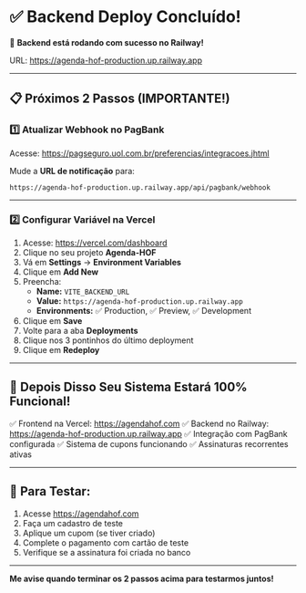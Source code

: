 # ✅ Backend Deploy Concluído!

🎉 **Backend está rodando com sucesso no Railway!**

URL: https://agenda-hof-production.up.railway.app

---

## 📋 Próximos 2 Passos (IMPORTANTE!)

### 1️⃣ Atualizar Webhook no PagBank

Acesse: https://pagseguro.uol.com.br/preferencias/integracoes.jhtml

Mude a **URL de notificação** para:
```
https://agenda-hof-production.up.railway.app/api/pagbank/webhook
```

---

### 2️⃣ Configurar Variável na Vercel

1. Acesse: https://vercel.com/dashboard
2. Clique no seu projeto **Agenda-HOF**
3. Vá em **Settings** → **Environment Variables**
4. Clique em **Add New**
5. Preencha:
   - **Name:** `VITE_BACKEND_URL`
   - **Value:** `https://agenda-hof-production.up.railway.app`
   - **Environments:** ✅ Production, ✅ Preview, ✅ Development
6. Clique em **Save**
7. Volte para a aba **Deployments**
8. Clique nos 3 pontinhos do último deployment
9. Clique em **Redeploy**

---

## 🎉 Depois Disso Seu Sistema Estará 100% Funcional!

✅ Frontend na Vercel: https://agendahof.com
✅ Backend no Railway: https://agenda-hof-production.up.railway.app
✅ Integração com PagBank configurada
✅ Sistema de cupons funcionando
✅ Assinaturas recorrentes ativas

---

## 🧪 Para Testar:

1. Acesse https://agendahof.com
2. Faça um cadastro de teste
3. Aplique um cupom (se tiver criado)
4. Complete o pagamento com cartão de teste
5. Verifique se a assinatura foi criada no banco

---

**Me avise quando terminar os 2 passos acima para testarmos juntos!**
